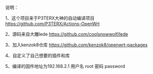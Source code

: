 说明：

1、这个项目来于P3TERX大神的自动编译项目 https://github.com/P3TERX/Actions-OpenWrt

2、源码来自大雕lede https://github.com/coolsnowwolf/lede

3、加入kenzok8仓库 https://github.com/kenzok8/openwrt-packages

4、自定义了自己想要的插件和库

5、编译的固件地址为192.168.2.1  用户名 root 密码 password
